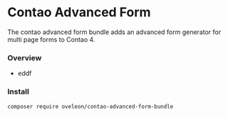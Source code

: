 # Contao Advanced Form

The contao advanced form bundle adds an advanced form generator for multi page forms to Contao 4.

### Overview
- eddf

### Install
```
composer require oveleon/contao-advanced-form-bundle
```

